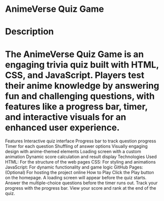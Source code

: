 # AnimeVerse Quiz Game
# Description
# The AnimeVerse Quiz Game is an engaging trivia quiz built with HTML, CSS, and JavaScript. Players test their anime knowledge by answering fun and challenging questions, with features like a progress bar, timer, and interactive visuals for an enhanced user experience.

Features
Interactive quiz interface
Progress bar to track question progress
Timer for each question
Shuffling of answer options
Visually engaging design with anime-themed elements
Loading screen with a custom animation
Dynamic score calculation and result display
Technologies Used
HTML: For the structure of the web pages
CSS: For styling and animations
JavaScript: For dynamic functionality and game logic
GitHub Pages: (Optional) For hosting the project online
How to Play
Click the Play button on the homepage.
A loading screen will appear before the quiz starts.
Answer the multiple-choice questions before the timer runs out.
Track your progress with the progress bar.
View your score and rank at the end of the quiz.
